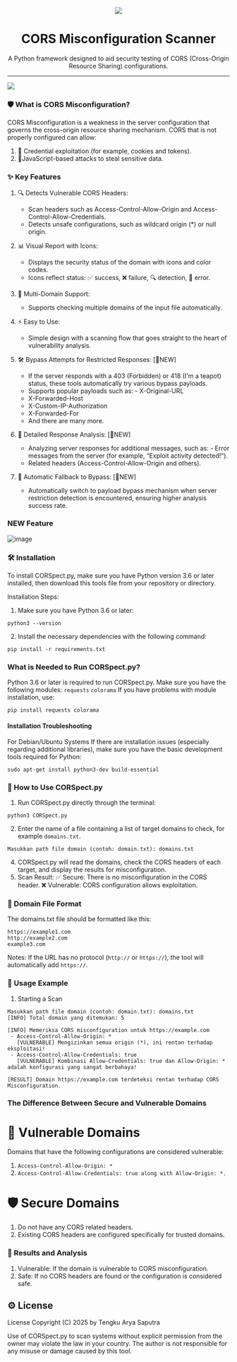 <p align="center"><img src="https://i.imgur.com/8kltxBa.png" /></p>

<h1 align="center">CORS Misconfiguration Scanner</h1>

<p align="center">
  A Python framework designed to aid security testing of CORS (Cross-Origin Resource Sharing) configurations.
</p>

<hr>
<img src="https://github.com/user-attachments/assets/de8ed572-4d84-42bf-8e00-9f432123161e" />

### 🛡️ What is CORS Misconfiguration?
CORS Misconfiguration is a weakness in the server configuration that governs the cross-origin resource sharing mechanism. CORS that is not properly configured can allow:

1. 📂 Credential exploitation (for example, cookies and tokens).
2. 🎯JavaScript-based attacks to steal sensitive data.

### ✨ Key Features

1. 🔍 Detects Vulnerable CORS Headers:
    - Scan headers such as Access-Control-Allow-Origin and Access-Control-Allow-Credentials.
    - Detects unsafe configurations, such as wildcard origin (*) or null origin.

2. 📊 Visual Report with Icons:
    - Displays the security status of the domain with icons and color codes.
    - Icons reflect status: ✅ success, ❌ failure, 🔍 detection, 🚨 error.

3. 📁 Multi-Domain Support:
    - Supports checking multiple domains of the input file automatically.

4. ⚡ Easy to Use:
    - Simple design with a scanning flow that goes straight to the heart of vulnerability analysis.

5. 🛠️ Bypass Attempts for Restricted Responses: [🚨NEW]
    - If the server responds with a 403 (Forbidden) or 418 (I'm a teapot) status, these tools automatically try various bypass payloads.
    - Supports popular payloads such as: - X-Original-URL
    - X-Forwarded-Host
    - X-Custom-IP-Authorization
    - X-Forwarded-For
    - And there are many more.

6. 📂 Detailed Response Analysis: [🚨NEW]
    - Analyzing server responses for additional messages, such as: - Error messages from the server (for example, “Exploit activity detected!”).
    - Related headers (Access-Control-Allow-Origin and others).

7. 🎯 Automatic Fallback to Bypass: [🚨NEW]
    - Automatically switch to payload bypass mechanism when server restriction detection is encountered, ensuring higher analysis success rate.

### NEW Feature
![image](https://github.com/user-attachments/assets/72f6127c-ba94-48c0-82e6-d7e08ec278b7)

### 🛠️ Installation
To install CORSpect.py, make sure you have Python version 3.6 or later installed, then download this tools file from your repository or directory.

Installation Steps:
1. Make sure you have Python 3.6 or later:
```
python3 --version
```
2. Install the necessary dependencies with the following command:
```
pip install -r requirements.txt
```

### What is Needed to Run CORSpect.py?
Python 3.6 or later is required to run CORSpect.py.
Make sure you have the following modules:
`requests`
`colorama`
If you have problems with module installation, use:
```
pip install requests colorama
```
#### Installation Troubleshooting
For Debian/Ubuntu Systems
If there are installation issues (especially regarding additional libraries), make sure you have the basic development tools required for Python:
```
sudo apt-get install python3-dev build-essential
```
### 📖 How to Use CORSpect.py
1. Run CORSpect.py directly through the terminal:
```
python3 CORSpect.py
```
2. Enter the name of a file containing a list of target domains to check, for example `domains.txt`.
```
Masukkan path file domain (contoh: domain.txt): domains.txt
```
4. CORSpect.py will read the domains, check the CORS headers of each target, and display the results for misconfiguration.
5. Scan Result:
✅ Secure: There is no misconfiguration in the CORS header.
❌ Vulnerable: CORS configuration allows exploitation.

### 📂 Domain File Format
The domains.txt file should be formatted like this:
```
https://example1.com
http://example2.com
example3.com
```
Notes: If the URL has no protocol (`http://` or `https://`), the tool will automatically add `https://`.

### 🧪 Usage Example
1. Starting a Scan
```
Masukkan path file domain (contoh: domain.txt): domains.txt
[INFO] Total domain yang ditemukan: 5

[INFO] Memeriksa CORS misconfiguration untuk https://example.com
 - Access-Control-Allow-Origin: *
   [VULNERABLE] Mengizinkan semua origin (*), ini rentan terhadap eksploitasi!
 - Access-Control-Allow-Credentials: true
   [VULNERABLE] Kombinasi Allow-Credentials: true dan Allow-Origin: * adalah konfigurasi yang sangat berbahaya!

[RESULT] Domain https://example.com terdeteksi rentan terhadap CORS Misconfiguration.

```

### The Difference Between Secure and Vulnerable Domains
# 🎯 Vulnerable Domains
Domains that have the following configurations are considered vulnerable:
1. `Access-Control-Allow-Origin: *`
2. `Access-Control-Allow-Credentials: true along with Allow-Origin: *.`

# 🛡️ Secure Domains
1. Do not have any CORS related headers.
2. Existing CORS headers are configured specifically for trusted domains.

### 🎯 Results and Analysis
1. Vulnerable:
If the domain is vulnerable to CORS misconfiguration.
2. Safe:
If no CORS headers are found or the configuration is considered safe.

## ⚙️ License
License
Copyright (C) 2025 by Tengku Arya Saputra

Use of CORSpect.py to scan systems without explicit permission from the owner may violate the law in your country. The author is not responsible for any misuse or damage caused by this tool.
